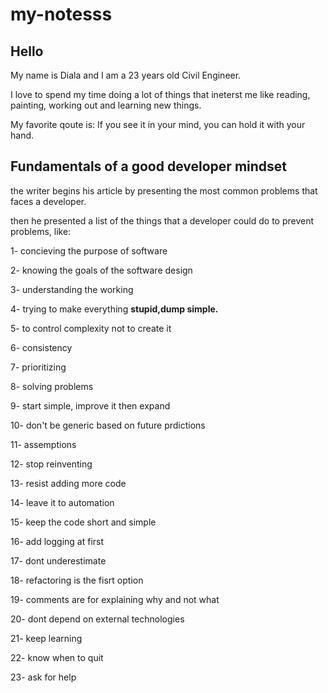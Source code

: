 # my-notesss
## Hello


My name is Diala and I am a 23 years old Civil Engineer.

I love to spend my time doing a lot of things that ineterst me like reading, painting, working out and learning new things.

My favorite qoute is: If you see it in your mind, you can hold it with your hand.

## Fundamentals of a good developer mindset

the writer begins his article by presenting the most common problems that faces a developer.

then he presented a list of the things that a developer could do to prevent problems, like:

 1- concieving the purpose of software

 2- knowing the goals of the software design

3- understanding the working

4- trying to make everything **stupid,dump simple.**

5- to control complexity not to create it

6- consistency

7- prioritizing

8- solving problems

9- start simple, improve it then expand

10- don't be generic based on future prdictions

11- assemptions

12- stop reinventing

13- resist adding more code

14- leave it to automation

15- keep the code short and simple

16- add logging at first

17- dont underestimate

18- refactoring is the fisrt option

19- comments are for explaining why and not what

20- dont depend on external technologies

21- keep learning

22- know when to quit 

23- ask for help
